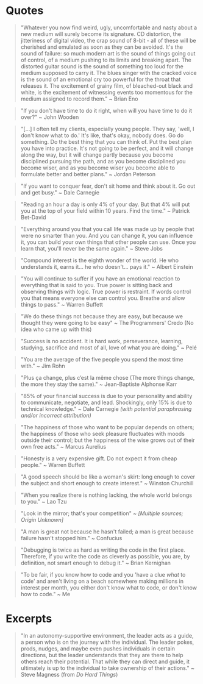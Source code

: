 # Quotes

> "Whatever you now find weird, ugly, uncomfortable and nasty about a new medium will surely become its signature. CD distortion, the jitteriness of digital video, the crap sound of 8-bit - all of these will be cherished and emulated as soon as they can be avoided. It's the sound of failure: so much modern art is the sound of things going out of control, of a medium pushing to its limits and breaking apart. The distorted guitar sound is the sound of something too loud for the medium supposed to carry it. The blues singer with the cracked voice is the sound of an emotional cry too powerful for the throat that releases it. The excitement of grainy film, of bleached-out black and white, is the excitement of witnessing events too momentous for the medium assigned to record them." ~ Brian Eno

> "If you don't have time to do it right, when will you have time to do it over?" ~ John Wooden

> "[...] I often tell my clients, especially young people. They say, 'well, I don't know what to do.' It's like, that's okay, nobody does. Go do something. Do the best thing that you can think of. Put the best plan you have into practice. It's not going to be perfect, and it will change along the way, but it will change partly because you become disciplined pursuing the path, and as you become disciplined you become wiser, and as you become wiser you become able to formulate better and better plans." ~ Jordan Peterson

> "If you want to conquer fear, don't sit home and think about it. Go out and get busy." ~ Dale Carnegie

> "Reading an hour a day is only 4% of your day. But that 4% will put you at the top of your field within 10 years. Find the time." ~ Patrick Bet-David

> "Everything around you that you call life was made up by people that were no smarter than you. And you can change it, you can influence it, you can build your own things that other people can use. Once you learn that, you'll never be the same again." ~ Steve Jobs

> "Compound interest is the eighth wonder of the world. He who understands it, earns it... he who doesn't... pays it." ~ Albert Einstein

> "You will continue to suffer if you have an emotional reaction to everything that is said to you. True power is sitting back and observing things with logic. True power is restraint. If words control you that means everyone else can control you. Breathe and allow things to pass." ~ Warren Buffett

> "We do these things not because they are easy, but because we thought they were going to be easy" ~ The Programmers' Credo (No idea who came up with this)

> "Success is no accident. It is hard work, perseverance, learning, studying, sacrifice and most of all, love of what you are doing." ~ Pelé

> "You are the average of the five people you spend the most time with." ~ Jim Rohn

> "Plus ça change, plus c’est la même chose (The more things change, the more they stay the same)." ~ Jean-Baptiste Alphonse Karr

> "85% of your financial success is due to your personality and ability to communicate, negotiate, and lead. Shockingly, only 15% is due to technical knowledge." ~ Dale Carnegie _(with potential paraphrasing and/or incorrect attribution)_

> "The happiness of those who want to be popular depends on others; the happiness of those who seek pleasure fluctuates with moods outside their control; but the happiness of the wise grows out of their own free acts." ~ Marcus Aurelius

> "Honesty is a very expensive gift. Do not expect it from cheap people." ~ Warren Buffett

> "A good speech should be like a woman's skirt: long enough to cover the subject and short enough to create interest." ~ Winston Churchill

> "When you realize there is nothing lacking, the whole world belongs to you." ~ Lao Tzu

> "Look in the mirror; that's your competition" ~ _[Multiple sources; Origin Unknown]_

> "A man is great not because he hasn't failed; a man is great because failure hasn't stopped him." ~ Confucius

> "Debugging is twice as hard as writing the code in the first place. Therefore, if you write the code as cleverly as possible, you are, by definition, not smart enough to debug it." ~ Brian Kernighan

> "To be fair, if you know how to code and you 'have a clue _what_ to code' and aren't living on a beach somewhere making millions in interest per month, you either don't know what to code, or don't know how to code." ~ Me

# Excerpts

> "In an autonomy-supportive environment, the leader acts as a guide, a person who is on the journey with the individual. The leader pokes, prods, nudges, and maybe even pushes individuals in certain directions, but the leader understands that they are there to help others reach their potential. That while they can direct and guide, it ultimately is up to the individual to take ownership of their actions." ~ Steve Magness (from _Do Hard Things_)